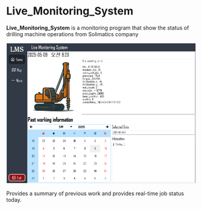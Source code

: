# Live_Monitoring_System
**Live_Monitoring_System** is a monitoring program that show the status of drilling machine operations from Solimatics company

<img src="https://github.com/kookjd7759/Live_Monitoring_System/blob/main/img/screenshot_main.png?raw=true" width="600" />

Provides a summary of previous work and provides real-time job status today.